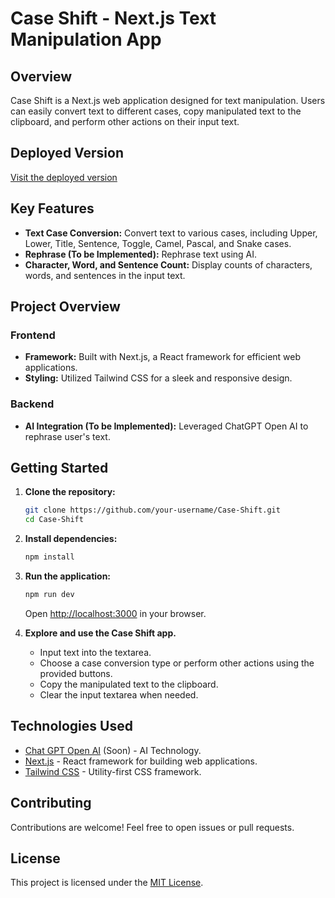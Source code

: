 # Case Shift - Next.js Text Manipulation App

## Overview

Case Shift is a Next.js web application designed for text manipulation. Users can easily convert text to different cases, copy manipulated text to the clipboard, and perform other actions on their input text.

## Deployed Version

[Visit the deployed version](https://case-shift.vercel.app/)

## Key Features

- **Text Case Conversion:** Convert text to various cases, including Upper, Lower, Title, Sentence, Toggle, Camel, Pascal, and Snake cases.
- **Rephrase (To be Implemented):** Rephrase text using AI.
- **Character, Word, and Sentence Count:** Display counts of characters, words, and sentences in the input text.

## Project Overview

### Frontend

- **Framework:** Built with Next.js, a React framework for efficient web applications.
- **Styling:** Utilized Tailwind CSS for a sleek and responsive design.

### Backend

- **AI Integration (To be Implemented):** Leveraged ChatGPT Open AI to rephrase user's text.

## Getting Started

1. **Clone the repository:**

   ```bash
   git clone https://github.com/your-username/Case-Shift.git
   cd Case-Shift
   ```

2. **Install dependencies:**

   ```bash
   npm install
   ```

3. **Run the application:**

   ```bash
   npm run dev
   ```

   Open [http://localhost:3000](http://localhost:3000) in your browser.

4. **Explore and use the Case Shift app.**

   - Input text into the textarea.
   - Choose a case conversion type or perform other actions using the provided buttons.
   - Copy the manipulated text to the clipboard.
   - Clear the input textarea when needed.


## Technologies Used

- [Chat GPT Open AI](https://chat.openai.com/) (Soon) - AI Technology.
- [Next.js](https://nextjs.org/) - React framework for building web applications.
- [Tailwind CSS](https://tailwindcss.com/) - Utility-first CSS framework.

## Contributing

Contributions are welcome! Feel free to open issues or pull requests.

## License

This project is licensed under the [MIT License](LICENSE).


